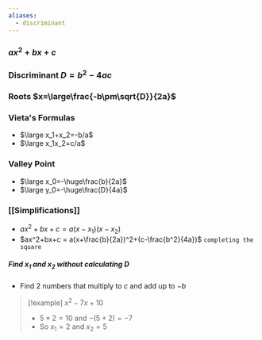 ```yaml
---
aliases:
  - discriminant
---
```

### $ax^2 + bx + c$

### Discriminant $D=b^2 - 4ac$    
### Roots $x=\large\frac{-b\pm\sqrt{D}}{2a}$
### Vieta's Formulas
- $\large x_1+x_2=-b/a$ 
- $\large x_1x_2=c/a$ 
### Valley Point
- $\large x_0=-\huge\frac{b}{2a}$ 
- $\large y_0=-\huge\frac{D}{4a}$
### [[Simplifications]]
- $ax^2+bx+c=a(x-x_1)(x-x_2)$
- $ax^2+bx+c = a(x+\frac{b}{2a})^2+(c-\frac{b^2}{4a})$ `completing the square`
##### Find $x_1$ and $x_2$ without calculating $D$
- Find 2 numbers that multiply to $c$ and add up to $-b$
> [!example] $x^2-7x+10$
> - $5*2=10$ and $-(5+2)=-7$
> - So $x_1=2$ and $x_2=5$
